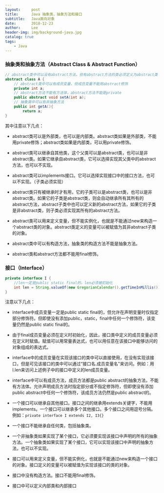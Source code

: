 ```yaml
---
layout:     post
title:      Java 抽象类，抽象方法和接口
subtitle:   Java面向对象
date:       2018-12-23
author:     Lee
header-img: img/background-java.jpg
catalog: true
tags:
    - Java
---
```


### 抽象类和抽象方法（Abstract Class & Abstract Function）

```java
// abstract类中可以没有abstract方法，但有abstract方法的类必须定义为abstract类
abstract class A {
    // abstract类中可以有成员变量，但成员变量不能用abstract修饰
    private int a;
    // abstract方法不能有方法体，abstract方法不能是private
    public abstract void setA(int a);
    // 抽象类中可以有非抽象方法
    public int getA(){
        return a;
}
```
其中注意以下几点：
- abstract类可以是外部类，也可以是内部类。abstract类如果是外部类，不能用private修饰；abstract类如果是内部类，可以用private修饰。

- abstract类可以继承自其他类，这个父类可以是abstract类，也可以是非abstract类。如果它继承自abstract类，它可以选择实现其父类中的abstract方法，也可以不实现。

- abstract类可以implements接口。它可以选择实现接口中的接口方法，也可以不实现。（子类必须实现）

- abstract类只有被继承时才有用，它的子类可以是abstract类，也可以是非abstract类。如果它的子类是abstract类，则会自动继承所有其所有的abstract方法，abstract子类中也可以定义新的abstract方法，如果它的子类是非abstract类，则子类必须实现其所有的abstract方法。

- abstract类可以用来定义变量，但不能实例化，也就是不能通过new来构造一个abstract类的对象。abstract类定义的变量可以被赋值为其非abstract子类的对象。

- abstract类中可以有构造方法，抽象类的构造方法不能是抽象方法。

- abstract类和abstract方法都不能用final修饰。

### 接口（Interface）

```java
private interface I {
    //len一定是public static final的，len必须被初始化
    int len = String.valueOf(new GregorianCalendar().getTimeInMillis()).length();
}
```
注意以下几点：

- interface中成员变量一定是public static final的，但允许在声明变量时仅指定部分修饰符。但即使没有添加public，static，final中任何一个修饰符，该变量仍然是public static final的。

- 由于final成员变量必须在定义时初始化，因此，接口类中定义的成员变量必须在定义时赋值。赋值可以用常量表达式，也可以用任意在该接口中能够访问的对象组成的表达式。

- interface中的成员变量在实现该接口的类中可以直接使用，在没有实现该接口，但是可见该接口的类中可以通过“接口名.成员变量名”来访问。例如：用I.len来访问上述例子中的接口中定义的len成员变量。

- interface中可以有成员方法，成员方法都是public abstract的抽象方法，不能有方法体。允许声明成员方法时指定部分或不指定修饰符，但即使没有添加public abstract中任何一个修饰符，该成员方法仍然是public abstract的。

- 一个接口可以继承自其他接口。接口之间的继承用extends关键字，不能用implements。一个接口可以继承多个其他接口。多个接口之间用逗号分隔。例如：`private interface I extends I2, I3{}`

- 一个接口不能继承自任何类，包括抽象类。

- 一个非抽象类如果实现了某个接口，它必须要实现该接口中声明的所有的抽象方法。一个抽象类如果实现了某个接口，它可以实现该接口中声明的抽象方法，也可以不实现。

- 接口可以用来定义变量，但不能实例化，也就是不能通过new来构造一个接口的对象。接口定义的变量可以被赋值为实现该接口的类的对象。

- 接口中没有构造方法。接口不能用final修饰。

- 接口中可以定义内部类和内部接口